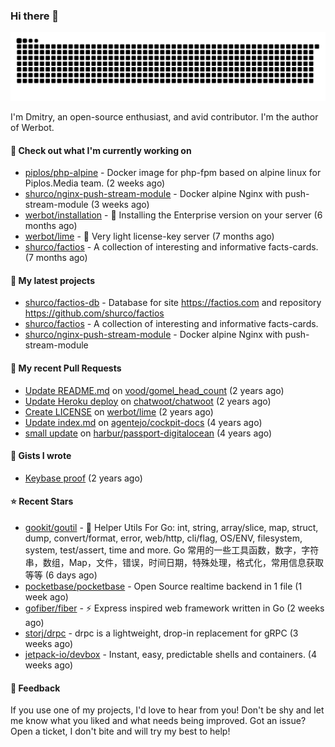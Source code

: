 ### Hi there 👋

![](https://github.com/shurco/shurco/raw/output/github-contribution-grid-snake.svg)

I'm Dmitry, an open-source enthusiast, and avid contributor. I'm the author of Werbot. 

#### 👷 Check out what I'm currently working on

- [piplos/php-alpine](https://github.com/piplos/php-alpine) - Docker image for php-fpm based on alpine linux for Piplos.Media team. (2 weeks ago)
- [shurco/nginx-push-stream-module](https://github.com/shurco/nginx-push-stream-module) - Docker alpine Nginx with push-stream-module (3 weeks ago)
- [werbot/installation](https://github.com/werbot/installation) - 🚀 Installing the Enterprise version on your server (6 months ago)
- [werbot/lime](https://github.com/werbot/lime) - 🍋 Very light license-key server (7 months ago)
- [shurco/factios](https://github.com/shurco/factios) - A collection of interesting and informative facts-cards. (7 months ago)

#### 🌱 My latest projects

- [shurco/factios-db](https://github.com/shurco/factios-db) - Database for site https://factios.com and repository https://github.com/shurco/factios
- [shurco/factios](https://github.com/shurco/factios) - A collection of interesting and informative facts-cards.
- [shurco/nginx-push-stream-module](https://github.com/shurco/nginx-push-stream-module) - Docker alpine Nginx with push-stream-module

#### 🔨 My recent Pull Requests

- [Update README.md](https://github.com/vood/gomel_head_count/pull/1) on [vood/gomel_head_count](https://github.com/vood/gomel_head_count) (2 years ago)
- [Update Heroku deploy](https://github.com/chatwoot/chatwoot/pull/1030) on [chatwoot/chatwoot](https://github.com/chatwoot/chatwoot) (2 years ago)
- [Create LICENSE](https://github.com/werbot/lime/pull/1) on [werbot/lime](https://github.com/werbot/lime) (2 years ago)
- [Update index.md](https://github.com/agentejo/cockpit-docs/pull/18) on [agentejo/cockpit-docs](https://github.com/agentejo/cockpit-docs) (4 years ago)
- [small update](https://github.com/harbur/passport-digitalocean/pull/1) on [harbur/passport-digitalocean](https://github.com/harbur/passport-digitalocean) (4 years ago)

#### 📓 Gists I wrote

- [Keybase proof](https://gist.github.com/959752bb9b046d792e71ca185f48d641) (2 years ago)

#### ⭐ Recent Stars

- [gookit/goutil](https://github.com/gookit/goutil) - 💪 Helper Utils For Go: int, string, array/slice, map, struct, dump, convert/format, error, web/http, cli/flag, OS/ENV, filesystem, system, test/assert, time and more. Go 常用的一些工具函数，数字，字符串，数组，Map，文件，错误，时间日期，特殊处理，格式化，常用信息获取等等 (6 days ago)
- [pocketbase/pocketbase](https://github.com/pocketbase/pocketbase) - Open Source realtime backend in 1 file (1 week ago)
- [gofiber/fiber](https://github.com/gofiber/fiber) - ⚡️ Express inspired web framework written in Go (2 weeks ago)
- [storj/drpc](https://github.com/storj/drpc) - drpc is a lightweight, drop-in replacement for gRPC (3 weeks ago)
- [jetpack-io/devbox](https://github.com/jetpack-io/devbox) - Instant, easy, predictable shells and containers. (4 weeks ago)

#### 💬 Feedback

If you use one of my projects, I'd love to hear from you! Don't be shy and let me know what you liked
and what needs being improved. Got an issue? Open a ticket, I don't bite and will try my best to help!
